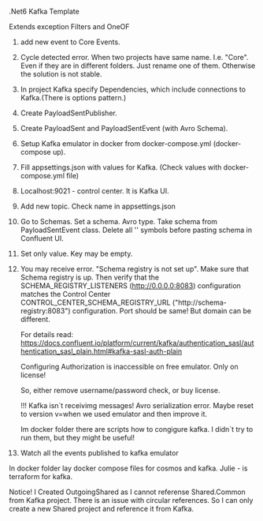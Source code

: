 .Net6 Kafka Template

Extends exception Filters and OneOF

1. add new event to Core Events.
2. Cycle detected error. When two projects have same name.
   I.e. "Core". Even if they are in different folders.
   Just rename one of them. Otherwise the solution is not stable.

3. In project Kafka specify Dependencies, which include connections to Kafka.(There is options pattern.)
4. Create PayloadSentPublisher.
5. Create PayloadSent and PayloadSentEvent (with Avro Schema).
6. Setup Kafka emulator in docker from docker-compose.yml (docker-compose up).
7. Fill appsettings.json with values for Kafka. (Check values with docker-compose.yml file)
8. Localhost:9021 - control center. It is Kafka UI.
9. Add new topic. Check name in appsettings.json
10. Go to Schemas. Set a schema. Avro type. Take schema from PayloadSentEvent class. Delete all '\' symbols before pasting schema in Confluent UI.
11. Set only value. Key may be empty.
12. You may receive error. "Schema registry is not set up". Make sure that Schema registry is up.
    Then verify that the SCHEMA_REGISTRY_LISTENERS (http://0.0.0.0:8083) configuration matches the Control Center CONTROL_CENTER_SCHEMA_REGISTRY_URL ("http://schema-registry:8083") configuration. Port should be same! But domain can be different.

    For details read: https://docs.confluent.io/platform/current/kafka/authentication_sasl/authentication_sasl_plain.html#kafka-sasl-auth-plain

    Configuring Authorization is inaccessible on free emulator. Only on license!

    So, either remove username/password check, or buy license.

    !!! Kafka isn`t receivimg messages! Avro serialization error. Maybe reset to version v=when we used emulator and then improve it.

    Im docker folder there are scripts how to congigure kafka. I didn`t try to run them, but they might be useful!

13. Watch all the events published to kafka emulator

In docker folder lay docker compose files for cosmos and kafka.
Julie - is terraform for kafka.

Notice! I Created OutgoingShared as I cannot referense Shared.Common from Kafka project.
There is an issue with circular references. So I can only create a new Shared project and reference it from Kafka.
